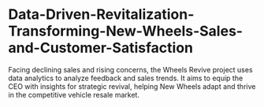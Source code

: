 # Data-Driven-Revitalization-Transforming-New-Wheels-Sales-and-Customer-Satisfaction
Facing declining sales and rising concerns, the Wheels Revive project uses data analytics to analyze feedback and sales trends. It aims to equip the CEO with insights for strategic revival, helping New Wheels adapt and thrive in the competitive vehicle resale market.
